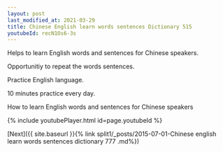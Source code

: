 ```yaml
---
layout: post
last_modified_at: 2021-03-29
title: Chinese English learn words sentences Dictionary 515 
youtubeId: recN1Os6-3s
---
```

 
 
Helps to learn English words and sentences for Chinese speakers.

Opportunitiy to repeat the words sentences. 

Practice English language. 
 
10 minutes practice every day. 
 
How to learn English words and sentences for Chinese speakers 
 
{% include youtubePlayer.html id=page.youtubeId %}
 
 
[Next]({{ site.baseurl }}{% link  split1/_posts/2015-07-01-Chinese english learn words sentences dictionary 777 .md%})
 
